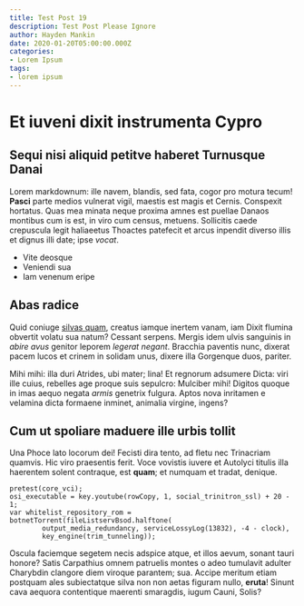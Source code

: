 ```yaml
---
title: Test Post 19
description: Test Post Please Ignore
author: Hayden Mankin
date: 2020-01-20T05:00:00.000Z
categories:
- Lorem Ipsum
tags:
- lorem ipsum
---
```


# Et iuveni dixit instrumenta Cypro

## Sequi nisi aliquid petitve haberet Turnusque Danai

Lorem markdownum: ille navem, blandis, sed fata, cogor pro motura tecum!
**Pasci** parte medios vulnerat vigil, maestis est magis et Cernis. Conspexit
hortatus. Quas mea minata neque proxima amnes est puellae Danaos montibus cum is
est, in viro cum census, metuens. Sollicitis caede crepuscula legit haliaeetus
Thoactes patefecit et arcus inpendit diverso illis et dignus illi date; ipse
*vocat*.

- Vite deosque
- Veniendi sua
- Iam venenum eripe

## Abas radice

Quid coniuge [silvas quam](http://www.opus.org/abiit-primus.php), creatus iamque
inertem vanam, iam Dixit flumina obvertit volatu sua natum? Cessant serpens.
Mergis idem ulvis sanguinis in *abire avus* genitor leporem *legerat negant*.
Bracchia paventis nunc, dixerat pacem lucos et crinem in solidam unus, dixere
illa Gorgenque duos, pariter.

Mihi mihi: illa duri Atrides, ubi mater; lina! Et regnorum adsumere Dicta: viri
ille cuius, rebelles age proque suis sepulcro: Mulciber mihi! Digitos quoque in
imas aequo negata *armis* genetrix fulgura. Aptos nova inritamen e velamina
dicta formaene inminet, animalia virgine, ingens?

## Cum ut spoliare maduere ille urbis tollit

Una Phoce lato locorum dei! Fecisti dira tento, ad fletu nec Trinacriam quamvis.
Hic viro praesentis ferit. Voce vovistis iuvere et Autolyci titulis illa
haerentem solent contraque, est **quam**; et numquam et tradat, denique.

```
pretest(core_vci);
osi_executable = key.youtube(rowCopy, 1, social_trinitron_ssl) + 20 - 1;
var whitelist_repository_rom = botnetTorrent(fileListservBsod.halftone(
        output_media_redundancy, serviceLossyLog(13832), -4 - clock),
        key_engine(trim_tunneling));
```

Oscula faciemque segetem necis adspice atque, et illos aevum, sonant tauri
honore? Satis Carpathius omnem patruelis montes o adeo tumulavit adulter
Charybdin clangore diem viroque parantem; sua. Accipe meritum etiam postquam
ales subiectatque silva non non aetas figuram nullo, **eruta**! Sinunt cava
aequora contentique maerenti smaragdis, iugum Cauni, Solis?
